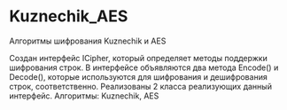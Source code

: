 # Kuznechik_AES
Алгоритмы шифрования Kuznechik и AES

Создан интерфейс ICipher, который определяет методы поддержки шифрования строк.
В интерфейсе объявляются два метода Encode() и Decode(), которые используются для
шифрования и дешифрования строк, соответственно. Реализованы 2 класса реализующих
данный интерфейс. Алгоритмы: Kuznechik, AES 
